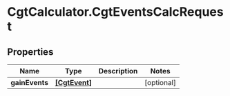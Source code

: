 # CgtCalculator.CgtEventsCalcRequest

## Properties
Name | Type | Description | Notes
------------ | ------------- | ------------- | -------------
**gainEvents** | [**[CgtEvent]**](CgtEvent.md) |  | [optional] 


